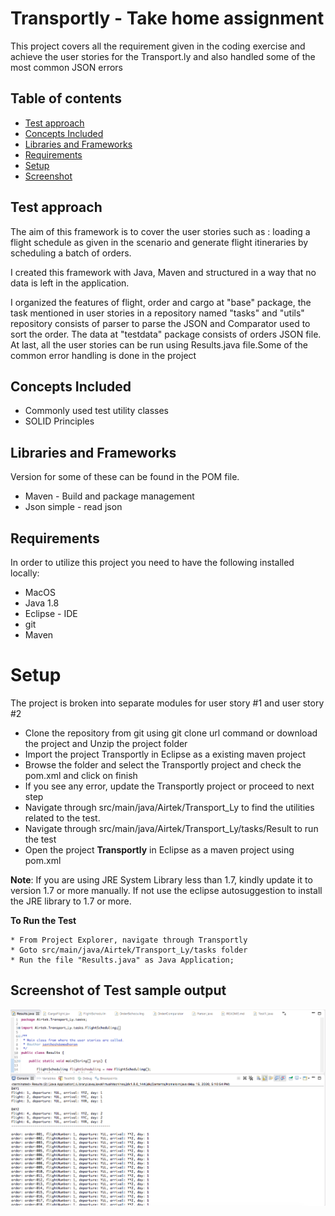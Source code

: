 # Transportly - Take home assignment
This project covers all the requirement given in the coding exercise and achieve the user stories for the Transport.ly and also handled some of the most common JSON errors

## Table of contents
* [Test approach](#test-approach)
* [Concepts Included](#concepts-included)
* [Libraries and Frameworks](#libraries-and-frameworks)
* [Requirements](#requirements)
* [Setup](#setup)
* [Screenshot](#screenshot-of-test-sample-output)

## Test approach

The aim of this framework is to cover the user stories such as : loading a flight schedule as given in the scenario and generate flight itineraries by scheduling a batch of orders. 

I created this framework with Java, Maven and structured in a way that no data is left in the application. 

I organized the features of flight, order and cargo at "base" package, the task mentioned in user stories in a repository named "tasks" and "utils" repository consists of parser to parse the JSON and Comparator used to sort the order. The data at "testdata" package consists of orders JSON file.  At last, all the user stories can be run using Results.java file.Some of the common error handling is done in the project


## Concepts Included

* Commonly used test utility classes
* SOLID Principles

## Libraries and Frameworks
Version for some of these can be found in the POM file.

* Maven - Build and package management
* Json simple - read json

## Requirements

In order to utilize this project you need to have the following installed locally:

* MacOS
* Java 1.8
* Eclipse - IDE
* git
* Maven 


# Setup


The project is broken into separate modules for user story #1 and user story #2

* Clone the repository from git using git clone url command or download the project and Unzip the project folder  
* Import the project Transportly in Eclipse as a existing maven project 
* Browse the folder and select the Transportly project and check the pom.xml and click on finish
* If you see any error, update the Transportly project or proceed to next step
* Navigate through src/main/java/Airtek/Transport_Ly to find the utilities related to the test.
* Navigate through src/main/java/Airtek/Transport_Ly/tasks/Result to run the test
* Open the project **Transportly** in Eclipse as a maven project using pom.xml

**Note**: If you are using JRE System Library less than 1.7, kindly update it to version 1.7 or more manually. If not use the eclipse autosuggestion to install the JRE library to 1.7 or more.

**To Run the Test**

```
* From Project Explorer, navigate through Transportly  
* Goto src/main/java/Airtek/Transport_Ly/tasks folder
* Run the file "Results.java" as Java Application;
```

## Screenshot of Test sample output
![screenshot of the output](/screenshot/testresultssample.png)


